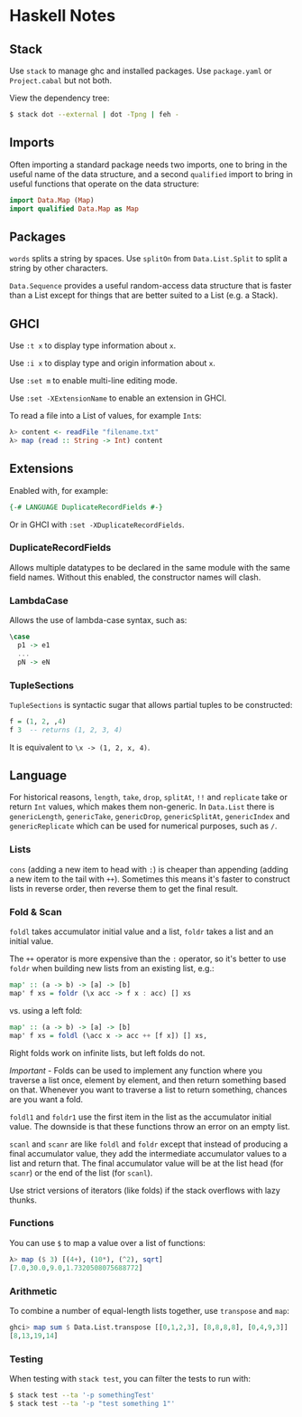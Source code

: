 # Haskell Notes

## Stack

Use `stack` to manage ghc and installed packages. Use `package.yaml` or `Project.cabal` but not both.

View the dependency tree:

```bash
$ stack dot --external | dot -Tpng | feh -
```

## Imports

Often importing a standard package needs two imports, one to bring in the useful name of the data structure,
and a second `qualified` import to bring in useful functions that operate on the data structure:

```haskell
import Data.Map (Map)
import qualified Data.Map as Map
```

## Packages

`words` splits a string by spaces. Use `splitOn` from `Data.List.Split` to split a string by other characters.

`Data.Sequence` provides a useful random-access data structure that is faster than a List except for things that
are better suited to a List (e.g. a Stack).

## GHCI

Use `:t x` to display type information about `x`.

Use `:i x` to display type and origin information about `x`.

Use `:set m` to enable multi-line editing mode.

Use `:set -XExtensionName` to enable an extension in GHCI.

To read a file into a List of values, for example `Int`s:

```haskell
λ> content <- readFile "filename.txt"
λ> map (read :: String -> Int) content
```

## Extensions

Enabled with, for example:

```haskell
{-# LANGUAGE DuplicateRecordFields #-}
```

Or in GHCI with `:set -XDuplicateRecordFields`.

### DuplicateRecordFields

Allows multiple datatypes to be declared in the same module with the same field names.
Without this enabled, the constructor names will clash.

### LambdaCase

Allows the use of lambda-case syntax, such as:

```haskell
\case
  p1 -> e1
  ...
  pN -> eN
```

### TupleSections

`TupleSections` is syntactic sugar that allows partial tuples to be constructed:

```haskell
f = (1, 2, ,4)
f 3  -- returns (1, 2, 3, 4)
```

It is equivalent to `\x -> (1, 2, x, 4)`.


## Language

For historical reasons, `length`, `take`, `drop`, `splitAt`, `!!` and `replicate` take or return `Int` values,
which makes them non-generic. In `Data.List` there is `genericLength`, `genericTake`, `genericDrop`, `genericSplitAt`,
`genericIndex` and `genericReplicate` which can be used for numerical purposes, such as `/`.

### Lists

`cons` (adding a new item to head with `:`) is cheaper than appending (adding a new item to the tail with `++`).
Sometimes this means it's faster to construct lists in reverse order, then reverse them to get the final result.

### Fold & Scan

`foldl` takes accumulator initial value and a list, `foldr` takes a list and an initial value.

The `++` operator is more expensive than the `:` operator, so it's better to use `foldr` when building
new lists from an existing list, e.g.:

```haskell
map' :: (a -> b) -> [a] -> [b]
map' f xs = foldr (\x acc -> f x : acc) [] xs
```

vs. using a left fold:

```haskell
map' :: (a -> b) -> [a] -> [b]
map' f xs = foldl (\acc x -> acc ++ [f x]) [] xs,
```

Right folds work on infinite lists, but left folds do not.

*Important* - Folds can be used to implement any function where you traverse a list once,
element by element, and then return something based on that.
Whenever you want to traverse a list to return something, chances are you want a fold.

`foldl1` and `foldr1` use the first item in the list as the accumulator initial value. The downside
is that these functions throw an error on an empty list.

`scanl` and `scanr` are like `foldl` and `foldr` except that instead of producing a final accumulator value,
they add the intermediate accumulator values to a list and return that. The final accumulator value will be
at the list head (for `scanr`) or the end of the list (for `scanl`).

Use strict versions of iterators (like folds) if the stack overflows with lazy thunks.

### Functions

You can use `$` to map a value over a list of functions:

```haskell
λ> map ($ 3) [(4+), (10*), (^2), sqrt]
[7.0,30.0,9.0,1.7320508075688772]
```

### Arithmetic

To combine a number of equal-length lists together, use `transpose` and `map`:

```haskell
ghci> map sum $ Data.List.transpose [[0,1,2,3], [8,8,8,8], [0,4,9,3]]
[8,13,19,14]
```

### Testing

When testing with `stack test`, you can filter the tests to run with:

```bash
$ stack test --ta '-p somethingTest'
$ stack test --ta '-p "test something 1"'
```
